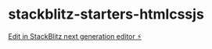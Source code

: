 # stackblitz-starters-htmlcssjs

[Edit in StackBlitz next generation editor ⚡️](https://stackblitz.com/~/github.com/uxfed/stackblitz-starters-htmlcssjs)
